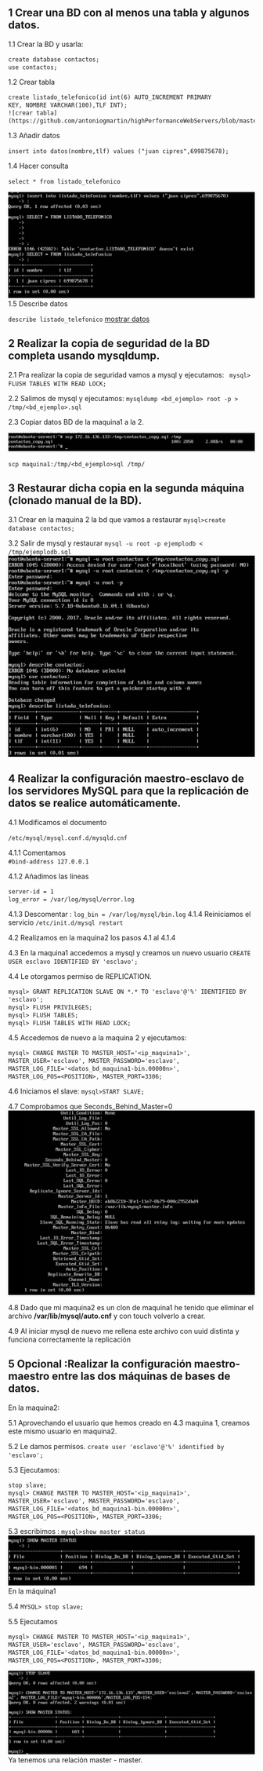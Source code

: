 ## 1 Crear una BD con al menos una tabla y algunos datos.
1.1 Crear la BD y usarla:

	create database contactos;
	use contactos;

1.2 Crear tabla

	create listado_telefonico(id int(6) AUTO_INCREMENT PRIMARY
	KEY, NOMBRE VARCHAR(100),TLF INT);
	![crear tabla](https://github.com/antoniogmartin/highPerformanceWebServers/blob/master/practicas/practica%205/imagenes/crear_tabla.png)

1.3 Añadir datos

`insert into datos(nombre,tlf) values ("juan cipres",699875678);`

1.4 Hacer consulta

`select * from listado_telefonico`

![select tabla](https://github.com/antoniogmartin/highPerformanceWebServers/blob/master/practicas/practica%205/imagenes/select_tabla.png)
1.5 Describe datos

`describe listado_telefonico`
[mostrar datos](https://github.com/antoniogmartin/highPerformanceWebServers/blob/master/practicas/practica%205/imagenes/describe_tabla.png)

## 2 Realizar la copia de seguridad de la BD completa usando mysqldump.


2.1 Pra realizar la copia de seguridad vamos a mysql y ejecutamos:
`
mysql> FLUSH TABLES WITH READ LOCK;`

2.2 Salimos de mysql y ejecutamos:
`mysqldump <bd_ejemplo> root -p > /tmp/<bd_ejemplo>.sql`

2.3 Copiar datos BD de la maquina1 a la 2.

![copia bd](https://github.com/antoniogmartin/highPerformanceWebServers/blob/master/practicas/practica%205/imagenes/%20copiar_bd.png)

`scp maquina1:/tmp/<bd_ejemplo>sql /tmp/`

## 3 Restaurar dicha copia en la segunda máquina (clonado manual de la BD).


3.1 Crear en la maquina 2 la bd que vamos a restaurar
`mysql>create database contactos;`

3.2 Salir de mysql y restaurar
`mysql -u root -p ejemplodb < /tmp/ejemplodb.sql`
![restaurar copia en m2](https://github.com/antoniogmartin/highPerformanceWebServers/blob/master/practicas/practica%205/imagenes/restaurar_copia_m2.png)

## 4  Realizar la configuración maestro-esclavo de los servidores MySQL para que la replicación de datos se realice automáticamente.

4.1 Modificamos el documento

`/etc/mysql/mysql.conf.d/mysqld.cnf`

4.1.1 Comentamos  
	`#bind-address 127.0.0.1`

4.1.2 Añadimos las lineas

```
server-id = 1
log_error = /var/log/mysql/error.log
```

4.1.3 Descomentar : `log_bin = /var/log/mysql/bin.log`
4.1.4 Reiniciamos el servicio `/etc/init.d/mysql restart`

4.2 Realizamos en la maquina2 los pasos 4.1 al 4.1.4

4.3 En la maquina1 accedemos a mysql y  creamos un nuevo usuario
`CREATE USER esclavo IDENTIFIED BY 'esclavo';`


4.4 Le otorgamos  permiso de REPLICATION.
```
mysql> GRANT REPLICATION SLAVE ON *.* TO 'esclavo'@'%' IDENTIFIED BY 'esclavo';
mysql> FLUSH PRIVILEGES;
mysql> FLUSH TABLES;
mysql> FLUSH TABLES WITH READ LOCK;
```
4.5 Accedemos de nuevo a la maquina 2 y ejecutamos:

```
mysql> CHANGE MASTER TO MASTER_HOST='<ip_maquina1>',
MASTER_USER='esclavo', MASTER_PASSWORD='esclavo',
MASTER_LOG_FILE='<datos_bd_maquina1-bin.00000n>',
MASTER_LOG_POS=<POSITION>, MASTER_PORT=3306;
```
4.6 Iniciamos el slave:
`mysql>START SLAVE;`

4.7 Comprobamos que Seconds_Behind_Master=0
![Seconds_Behind_Master](https://github.com/antoniogmartin/highPerformanceWebServers/blob/master/practicas/practica%205/imagenes/seconds_slave.png)

4.8 Dado que mi maquina2 es un clon de maquina1 he tenido que eliminar el archivo **/var/lib/mysql/auto.cnf** y con touch volverlo a crear.


4.9 Al iniciar mysql de nuevo me rellena este archivo con uuid distinta y funciona correctamente la replicación

## 5 Opcional :Realizar la configuración maestro-maestro entre las dos máquinas de bases de datos.

En la maquina2:


5.1 Aprovechando el usuario que hemos creado en  4.3 maquina 1, creamos este mismo usuario en maquina2.

5.2 Le damos permisos.
`create user 'esclavo'@'%' identified by 'esclavo';`

5.3 Ejecutamos:
```
stop slave;
mysql> CHANGE MASTER TO MASTER_HOST='<ip_maquina1>',
MASTER_USER='esclavo', MASTER_PASSWORD='esclavo',
MASTER_LOG_FILE='<datos_bd_maquina1-bin.00000n>',
MASTER_LOG_POS=<POSITION>, MASTER_PORT=3306;
```
5.3 escribimos : `mysql>show master status`
![estado master](https://github.com/antoniogmartin/highPerformanceWebServers/blob/master/practicas/practica%205/imagenes/master_bd_data.png)
En la máquina1

5.4 `MYSQL> stop slave;`

5.5 Ejecutamos
```
mysql> CHANGE MASTER TO MASTER_HOST='<ip_maquina1>',
MASTER_USER='esclavo', MASTER_PASSWORD='esclavo',
MASTER_LOG_FILE='<datos_bd_maquina1-bin.00000n>',
MASTER_LOG_POS=<POSITION>, MASTER_PORT=3306;
```
![de master a master](https://github.com/antoniogmartin/highPerformanceWebServers/blob/master/practicas/practica%205/imagenes/mater_to_master.png)
Ya tenemos una relación master - master.
